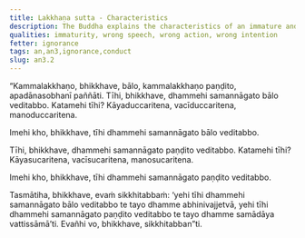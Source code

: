 ```yaml
---
title: Lakkhaṇa sutta - Characteristics
description: The Buddha explains the characteristics of an immature and wise person.
qualities: immaturity, wrong speech, wrong action, wrong intention
fetter: ignorance
tags: an,an3,ignorance,conduct
slug: an3.2
---
```


“Kammalakkhaṇo, bhikkhave, bālo, kammalakkhaṇo paṇḍito, apadānasobhanī paññāti. Tīhi, bhikkhave, dhammehi samannāgato bālo veditabbo. Katamehi tīhi? Kāyaduccaritena, vacīduccaritena, manoduccaritena.

Imehi kho, bhikkhave, tīhi dhammehi samannāgato bālo veditabbo.

Tīhi, bhikkhave, dhammehi samannāgato paṇḍito veditabbo. Katamehi tīhi? Kāyasucaritena, vacīsucaritena, manosucaritena.

Imehi kho, bhikkhave, tīhi dhammehi samannāgato paṇḍito veditabbo.

Tasmātiha, bhikkhave, evaṁ sikkhitabbaṁ: ‘yehi tīhi dhammehi samannāgato bālo veditabbo te tayo dhamme abhinivajjetvā, yehi tīhi dhammehi samannāgato paṇḍito veditabbo te tayo dhamme samādāya vattissāmā’ti. Evañhi vo, bhikkhave, sikkhitabban”ti.
